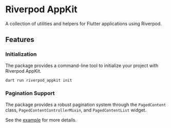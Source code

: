 # Riverpod AppKit

A collection of utilities and helpers for Flutter applications using Riverpod.

## Features

### Initialization

The package provides a command-line tool to initialize your project with Riverpod AppKit.

```bash
dart run riverpod_appkit init
```

### Pagination Support

The package provides a robust pagination system through the `PagedContent` class, `PagedContentControllerMixin`, and `PagedContentList` widget.

See the [example](example) for more details.
